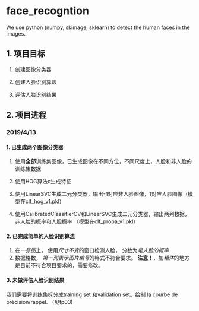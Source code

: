 # face_recogntion

We use python (numpy, skimage, sklearn) to detect the human faces in the images.

## 1. 项目目标
1. 创建图像分类器

2. 创建人脸识别算法

3. 评估人脸识别结果

## 2. 项目进程
### 2019/4/13
#### 1. 已生成两个图像分类器
1. 使用**全部**训练集图像，已生成图像在不同方位，不同尺度上，人脸和非人脸的训练集数据

2. 使用HOG算法c生成特征

3. 使用LinearSVC生成二元分类器，输出-1对应非人脸图像，1对应人脸图像（模型在clf_hog_v1.pkl）

4. 使用CalibratedClassifierCV和LinearSVC生成二元分类器，输出两列数据，非人脸的概率和人脸概率 （模型在clf_proba_v1.pkl）

#### 2. 已完成简单的人脸识别算法
1. 在*一张图*上， 使用*尺寸不变*的窗口检测人脸， 分数为*是人脸的概率*
2. 数据格数， *第一列表示图片编号*的格式不符合要求。
**注意！**，加*粗体*的地方是目前不符合项目要求的，需要修改。

#### 3. 未做评估人脸识别结果
我们需要将训练集拆分成training set 和validation set。绘制 la courbe de précision/rappel. （见tp03)
